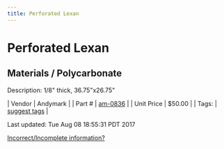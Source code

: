 ```yaml
---
title: Perforated Lexan
---
```


# Perforated Lexan
## Materials / Polycarbonate
Description: 	1/8" thick, 36.75"x26.75" 

| Vendor | Andymark | 
| Part # | [am-0836](http://www.andymark.com/product-p/am-0836.htm) | 
| Unit Price | $50.00 | 
| Tags: | [suggest tags](https://docs.google.com/forms/d/e/1FAIpQLSeWyY8v3RgOty-MyWmh9U0iivNYN_molChYyS-0U-o-kOAv_g/viewform) | 

Last updated: Tue Aug 08 18:55:31 PDT 2017

 [Incorrect/Incomplete information?](https://docs.google.com/forms/d/e/1FAIpQLSeWyY8v3RgOty-MyWmh9U0iivNYN_molChYyS-0U-o-kOAv_g/viewform)